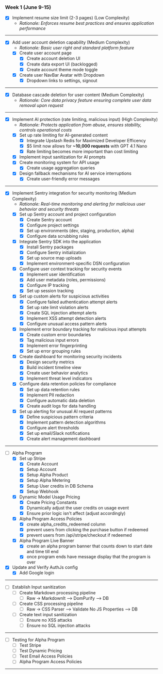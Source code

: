### Week 1 (June 9-15)
- [x] Implement resume size limit (2-3 pages) (Low Complexity)
  - *Rationale: Enforces resume best practices and ensures application performance*
---

- [x] Add user account deletion capability (Medium Complexity)
  - *Rationale: Basic user right and standard platform feature*
  - [x] Create user account page
    - [x] Create account deletion UI
    - [x] Create data export UI (backlogged)
    - [x] Create account theme mode toggle
  - [x] Create user NavBar Avatar with Dropdown
    - [x] Dropdown links to settings, signout

---

- [x] Database cascade deletion for user content (Medium Complexity)
  - *Rationale: Core data privacy feature ensuring complete user data removal upon request*
---

- [x] Implement AI protection (rate limiting, malicious input) (High Complexity)
  - *Rationale: Protects application from abuse, ensures stability, controls operational costs*
  - [x] Set up rate limiting for AI-generated content
    - [x] Integrate Upstash Redis for Maximized Developer Efficency
    - [x] $5 limit now allows for **~10,000 requests** with GPT 4.1 Nano
    - [x] Rate limiting becomes more important than cost limiting
  - [x] Implement input sanitization for AI prompts
  - [x] Create monitoring system for API usage
    - [x] Create usage aggregation queries
  - [x] Design fallback mechanisms for AI service interruptions
    - [x] Create user-friendly error messages
---

- [x] Implement Sentry integration for security monitoring (Medium Complexity)
  - *Rationale: Real-time monitoring and alerting for malicious user behavior and security threats*
  - [x] Set up Sentry account and project configuration
    - [x] Create Sentry account
    - [x] Configure project settings
    - [x] Set up environments (dev, staging, production, alpha)
    - [x] Configure data scrubbing rules
  - [x] Integrate Sentry SDK into the application
    - [x] Install Sentry packages
    - [x] Configure Sentry initialization
    - [x] Set up source map uploads
    - [x] Implement environment-specific DSN configuration
  - [x] Configure user context tracking for security events
    - [x] Implement user identification
    - [x] Add user metadata (roles, permissions)
    - [x] Configure IP tracking
    - [x] Set up session tracking
  - [x] Set up custom alerts for suspicious activities
    - [x] Configure failed authentication attempt alerts
    - [x] Set up rate limit violation alerts
    - [x] Create SQL injection attempt alerts
    - [x] Implement XSS attempt detection alerts
    - [x] Configure unusual access pattern alerts
  - [x] Implement error boundary tracking for malicious input attempts
    - [x] Create custom error boundaries
    - [x] Tag malicious input errors
    - [x] Implement error fingerprinting
    - [x] Set up error grouping rules
  - [x] Create dashboard for monitoring security incidents
    - [x] Design security metrics
    - [x] Build incident timeline view
    - [x] Create user behavior analytics
    - [x] Implement threat level indicators
  - [x] Configure data retention policies for compliance
    - [x] Set up data retention rules
    - [x] Implement PII redaction
    - [x] Configure automatic data deletion
    - [x] Create audit logs for data handling
  - [x] Set up alerting for unusual AI request patterns
    - [x] Define suspicious pattern criteria
    - [x] Implement pattern detection algorithms
    - [x] Configure alert thresholds
    - [x] Set up email/Slack notifications
    - [x] Create alert management dashboard
---

- [ ] Alpha Program
  - [x] Set up Stripe
    - [x] Create Account
    - [x] Setup Account
    - [x] Setup Alpha Product
    - [x] Setup Alpha Metering
    - [x] Setup User credits in DB Schema
    - [x] Setup Webhook
  - [x] Dynamic Model Usage Pricing
    - [x] Create Pricing Constants
    - [x] Dynamically adjust the user credits on usage event
    - [x] Ensure prior logic isn't affect (adjust accordingly)
  - [x] Alpha Program Access Policies
    - [x] create alpha_credits_redeemed column
    - [x] prevent users from clicking the purchase button if redeemed
    - [x] prevent users from /api/stripe/checkout if redeemed

  - [x] Alpha Program Live Banner
    - [x] create an alpha program banner that counts down to start date and time till end
    - [x] once program ends have message display that the program is over

- [x] Update and Verify AuthJs config
  - [x] Add Google login
---

- [ ] Establish Input sanitization
  - [ ] Create Markdown processing pipeline
    - [ ] Raw -> MarkdownIt --> DomPurify --> DB
  - [ ] Create CSS processing pipeline
    - [ ] Raw -> CSS Parser --> Validate No JS Properties --> DB
  - [ ] Create text input sanitization
    - [ ] Ensure no XSS attacks
    - [ ] Ensure no SQL injection attacks

---

  - [ ] Testing for Alpha Program
    - [ ] Test Stripe
    - [ ] Test Dynamic Pricing
    - [ ] Test Email Access Policies
    - [ ] Alpha Program Access Policies
---
